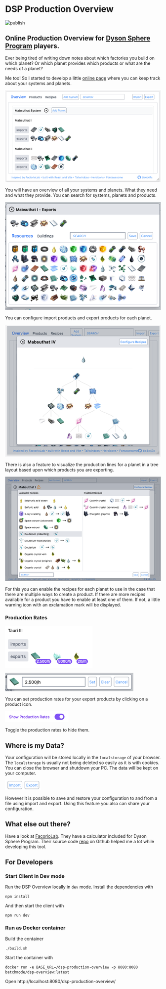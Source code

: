 # DSP Production Overview

![publish](https://github.com/batchmode/dsp-production-overview/actions/workflows/publish.yml/badge.svg)

## Online Production Overview for [Dyson Sphere Program](https://store.steampowered.com/app/1366540/Dyson_Sphere_Program/) players.

Ever being tired of writing down notes about which factories you build on which planet?
Or which planet provides which products or what are the needs of a planet?

Me too! So I started to develop a little [online page](https://batchmode.github.io/dsp-production-overview/) where you can keep track about your systems and planets.

![overview](doc/images/overview.png?raw=true "Overview")

You will have an overview of all your systems and planets. What they need and what they provide.
You can search for systems, planets and products.

![exports](doc/images/select_exports.png?raw_true "Exports")

You can configure import products and export products for each planet.

![chain](doc/images/production_chain.png?raw=true "Production Chain")

There is also a feature to visualize the production lines for a planet in a tree layout based upon which products you are exporting.

![recipes](doc/images/enable_recipes.png?raw=true "Enable Recipes")

For this you can enable the recipes for each planet to use in the case that there are multiple ways to create a product.
If there are more recipes available for a product you have to enable at least one of them.
If not, a little warning icon with an exclamation mark will be displayed.

### Production Rates

![production_rates](doc/images/show_production_rates.png?raw=true "Production Rates")

![edit_production_rates](doc/images/edit_production_rate.png?raw=true "Edit Production Rates")

You can set production rates for your export products by clicking on a product icon.

![toggle_production_rates](doc/images/toggle_production_rates.png?raw=true "Toggle Production Rates")

Toggle the production rates to hide them.

## Where is my Data?

Your configuration will be stored locally in the `localstorage` of your browser.
The `localstorage` is usually not being deleted so easily as it is with cookies. 
You can close the browser and shutdown your PC. The data will be kept on your computer.

![your_data](doc/images/import_export_data.png?raw=true "Your Data")

However it is possible to save and restore your configuration to and from a file using import and export.
Using this feature you also can share your configuration.

## What else out there?

Have a look at [FacorioLab](https://factoriolab.github.io/next/list?p=iron-ore*60&s=dsp&v=4). They have a calculator included for Dyson Sphere Program.
Their source code [repo](https://github.com/factoriolab/factoriolab) on Github helped me a lot while developing this tool. 

## For Developers

### Start Client in Dev mode

Run the DSP Overview locally in `dev` mode.
Install the dependencies with

```
npm install
```

And then start the client with

```
npm run dev
```

### Run as Docker container

Build the container

```
./build.sh
``` 

Start the container with

```
docker run -e BASE_URL=/dsp-production-overview -p 8080:8080 batchmode/dsp-overview:latest
```

Open http://localhost:8080/dsp-production-overview/